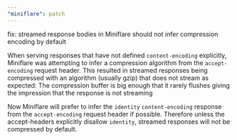```yaml
---
"miniflare": patch
---
```


fix: streamed response bodies in Miniflare should not infer compression encoding by default

When serving responses that have not defined `content-encoding` explicitly, Miniflare was attempting to infer a compression algorithm from the `accept-encoding` request header.
This resulted in streamed responses being compressed with an algorithm (usually gzip) that does not stream as expected:
The compression buffer is big enough that it rarely flushes giving the impression that the response is not streaming

Now Miniflare will prefer to infer the `identity` `content-encoding` response from the `accept-encoding` request header if possible.
Therefore unless the accept-headers explicitly disallow `identity`, streamed responses will not be compressed by default.
